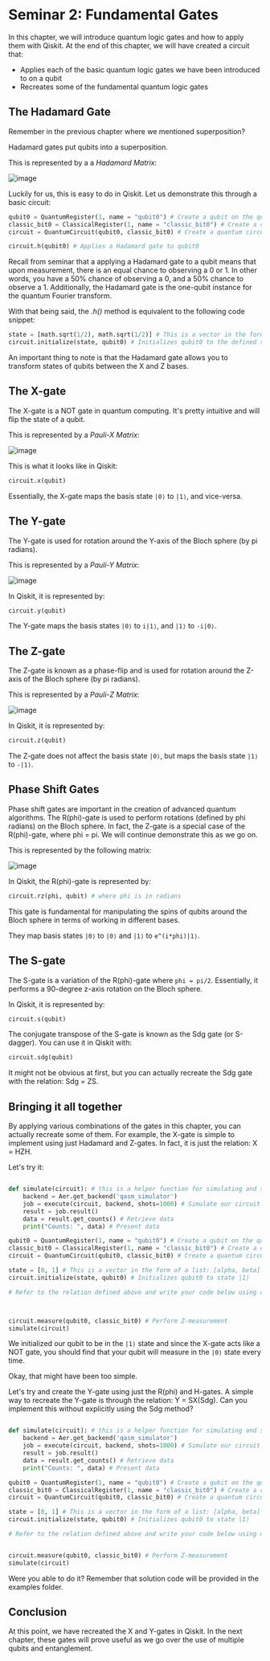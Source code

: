 # Seminar 2: Fundamental Gates

In this chapter, we will introduce quantum logic gates and how to apply them with Qiskit. At the end of this chapter, we will have created a circuit that:
- Applies each of the basic quantum logic gates we have been introduced to on a qubit
- Recreates some of the fundamental quantum logic gates

## The Hadamard Gate

Remember in the previous chapter where we mentioned superposition? 

Hadamard gates put qubits into a superposition.

This is represented by a a *Hadamard Matrix*:

![image](images/hadamard.png)

Luckily for us, this is easy to do in Qiskit. Let us demonstrate this through a basic circuit:

```python
qubit0 = QuantumRegister(1, name = "qubit0") # Create a qubit on the quantum register
classic_bit0 = ClassicalRegister(1, name = "classic_bit0") # Create a classic bit on the classical register
circuit = QuantumCircuit(qubit0, classic_bit0) # Create a quantum circuit from our qubit/bit

circuit.h(qubit0) # Applies a Hadamard gate to qubit0
```

Recall from seminar that a applying a Hadamard gate to a qubit means that upon measurement, there is an equal chance to observing a 0 or 1. In other words, you have a 50% chance of observing a 0, and a 50% chance to observe a 1. Additionally, the Hadamard gate is the one-qubit instance for the quantum Fourier transform.

With that being said, the *.h()* method is equivalent to the following code snippet:

```python
state = [math.sqrt(1/2), math.sqrt(1/2)] # This is a vector in the form of a list: [alpha, beta]
circuit.initialize(state, qubit0) # Initializes qubit0 to the defined state
```

An important thing to note is that the Hadamard gate allows you to transform states of qubits between the X and Z bases.

## The X-gate

The X-gate is a NOT gate in quantum computing. It's pretty intuitive and will flip the state of a qubit.

This is represented by a *Pauli-X Matrix*:

![image](images/x.png)

This is what it looks like in Qiskit:

```python
circuit.x(qubit)
```

Essentially, the X-gate maps the basis state `|0⟩` to `|1⟩`, and vice-versa.


## The Y-gate

The Y-gate is used for rotation around the Y-axis of the Bloch sphere (by pi radians). 

This is represented by a *Pauli-Y Matrix*:

![image](images/y.png)

In Qiskit, it is represented by:

```python
circuit.y(qubit)
```

The Y-gate maps the basis states `|0⟩` to `i|1⟩`, and `|1⟩` to `-i|0⟩`.

## The Z-gate

The Z-gate is known as a phase-flip and is used for rotation around the Z-axis of the Bloch sphere (by pi radians).

This is represented by a *Pauli-Z Matrix*:

![image](images/z.png)

In Qiskit, it is represented by:

```python
circuit.z(qubit)
```

The Z-gate does not affect the basis state `|0⟩`, but maps the basis state `|1⟩` to `-|1⟩`.

## Phase Shift Gates

Phase shift gates are important in the creation of advanced quantum algorithms. The R(phi)-gate is used to perform rotations (defined by phi radians) on the Bloch sphere. In fact, the Z-gate is a special case of the R(phi)-gate, where phi = pi. We will continue demonstrate this as we go on.

This is represented by the following matrix:

![image](images/rphi.png)

In Qiskit, the R(phi)-gate is represented by:

```python
circuit.rz(phi, qubit) # where phi is in radians
```

This gate is fundamental for manipulating the spins of qubits around the Bloch sphere in terms of working in different bases.

They map basis states `|0⟩` to `|0⟩` and `|1⟩` to `e^(i*phi)|1⟩`.

## The S-gate

The S-gate is a variation of the R(phi)-gate where `phi = pi/2`. Essentially, it performs a 90-degree z-axis rotation on the Bloch sphere.

In Qiskit, it is represented by:

```python
circuit.s(qubit)
```

The conjugate transpose of the S-gate is known as the Sdg gate (or S-dagger). You can use it in Qiskit with:

```python
circuit.sdg(qubit)
```

It might not be obvious at first, but you can actually recreate the Sdg gate with the relation: Sdg = ZS. 

## Bringing it all together

By applying various combinations of the gates in this chapter, you can actually recreate some of them. For example, the X-gate is simple to implement using just Hadamard and Z-gates. In fact, it is just the relation: X = HZH.

Let's try it:

```python

def simulate(circuit): # this is a helper function for simulating and spitting out counts
    backend = Aer.get_backend('qasm_simulator')
    job = execute(circuit, backend, shots=1000) # Simulate our circuit 1000 times
    result = job.result()
    data = result.get_counts() # Retrieve data
    print("Counts: ", data) # Present data

qubit0 = QuantumRegister(1, name = "qubit0") # Create a qubit on the quantum register
classic_bit0 = ClassicalRegister(1, name = "classic_bit0") # Create a classic bit on the classical register
circuit = QuantumCircuit(qubit0, classic_bit0) # Create a quantum circuit from our qubit/bit

state = [0, 1] # This is a vector in the form of a list: [alpha, beta]
circuit.initialize(state, qubit0) # Initializes qubit0 to state |1⟩

# Refer to the relation defined above and write your code below using only Hadamard and Z-gates. 



circuit.measure(qubit0, classic_bit0) # Perform Z-measurement
simulate(circuit)
```

We initialized our qubit to be in the `|1⟩` state and since the X-gate acts like a NOT gate, you should find that your qubit will measure in the `|0⟩` state every time.

Okay, that might have been too simple. 

Let's try and create the Y-gate using just the R(phi) and H-gates. A simple way to recreate the Y-gate is through the relation: Y = SX(Sdg). Can you implement this without explicitly using the Sdg method?

```python

def simulate(circuit): # this is a helper function for simulating and spitting out counts
    backend = Aer.get_backend('qasm_simulator')
    job = execute(circuit, backend, shots=1000) # Simulate our circuit 1000 times
    result = job.result()
    data = result.get_counts() # Retrieve data
    print("Counts: ", data) # Present data

qubit0 = QuantumRegister(1, name = "qubit0") # Create a qubit on the quantum register
classic_bit0 = ClassicalRegister(1, name = "classic_bit0") # Create a classic bit on the classical register
circuit = QuantumCircuit(qubit0, classic_bit0) # Create a quantum circuit from our qubit/bit

state = [0, 1] # This is a vector in the form of a list: [alpha, beta]
circuit.initialize(state, qubit0) # Initializes qubit0 to state |1⟩

# Refer to the relation defined above and write your code below using only R(phi) and H-gates. 


circuit.measure(qubit0, classic_bit0) # Perform Z-measurement
simulate(circuit)
```

Were you able to do it? Remember that solution code will be provided in the examples folder.

## Conclusion

At this point, we have recreated the X and Y-gates in Qiskit. In the next chapter, these gates will prove useful as we go over the use of multiple qubits and entanglement.



























